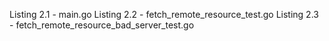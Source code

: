 Listing 2.1 - main.go
Listing 2.2 - fetch_remote_resource_test.go
Listing 2.3 - fetch_remote_resource_bad_server_test.go
